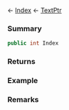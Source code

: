 ← [Index](Api-Index) ← [TextPtr](VRage.Game.ModAPI.Ingame.Utilities.TextPtr)

### Summary

```csharp
public int Index
```

### Returns

### Example

### Remarks

